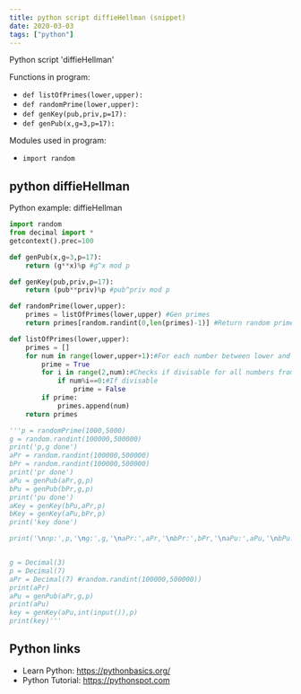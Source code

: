 ```yaml
---
title: python script diffieHellman (snippet)
date: 2020-03-03
tags: ["python"]
---
```

Python script 'diffieHellman'

Functions in program: 
* `def listOfPrimes(lower,upper):`
* `def randomPrime(lower,upper):`
* `def genKey(pub,priv,p=17):`
* `def genPub(x,g=3,p=17):`

Modules used in program: 
* `import random`

## python diffieHellman

Python example: diffieHellman

```python
import random
from decimal import *
getcontext().prec=100

def genPub(x,g=3,p=17):
	return (g**x)%p #g^x mod p

def genKey(pub,priv,p=17):
	return (pub**priv)%p #pub^priv mod p

def randomPrime(lower,upper):
	primes = listOfPrimes(lower,upper) #Gen primes
	return primes[random.randint(0,len(primes)-1)] #Return random prime from list

def listOfPrimes(lower,upper):
	primes = []
	for num in range(lower,upper+1):#For each number between lower and upper
		prime = True
		for i in range(2,num):#Checks if divisable for all numbers from 2 up to number
			if num%i==0:#If divisable
				prime = False
		if prime:
			primes.append(num)
	return primes

'''p = randomPrime(1000,5000)
g = random.randint(100000,500000)
print('p,g done')
aPr = random.randint(100000,500000)
bPr = random.randint(100000,500000)
print('pr done')
aPu = genPub(aPr,g,p)
bPu = genPub(bPr,g,p)
print('pu done')
aKey = genKey(bPu,aPr,p)
bKey = genKey(aPu,bPr,p)
print('key done')

print('\nnp:',p,'\ng:',g,'\naPr:',aPr,'\nbPr:',bPr,'\naPu:',aPu,'\nbPu:',bPu,'\naKey:',aKey,'\nbKey:',bKey)


g = Decimal(3)
p = Decimal(7)
aPr = Decimal(7) #random.randint(100000,500000))
print(aPr)
aPu = genPub(aPr,g,p)
print(aPu)
key = genKey(aPu,int(input()),p)
print(key)'''


```

## Python links

- Learn Python: https://pythonbasics.org/
- Python Tutorial: https://pythonspot.com
